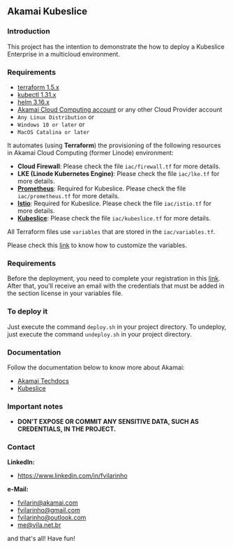 ## Akamai Kubeslice

### Introduction
This project has the intention to demonstrate the how to deploy a Kubeslice Enterprise in a multicloud environment.

### Requirements
- [terraform 1.5.x](https://terraform.io)
- [kubectl 1.31.x](https://kubernetes.io/docs/reference/kubectl/kubectl)
- [helm 3.16.x](https://helm.sh/)
- [Akamai Cloud Computing account](https://cloud.linode.com) or any other Cloud Provider account
- `Any Linux Distribution` or
- `Windows 10 or later` or
- `MacOS Catalina or later`

It automates (using **Terraform**) the provisioning of the following resources in Akamai Cloud Computing (former Linode) 
environment:
- **Cloud Firewall**: Please check the file `iac/firewall.tf` for more details.
- **LKE (Linode Kubernetes Engine)**: Please check the file `iac/lke.tf` for more details. 
- **[Prometheus](https://prometheus.io/)**: Required for Kubeslice. Please check the file `iac/prometheus.tf` for more 
details.
- **[Istio](https://https://istio.io//)**: Required for Kubeslice. Please check the file `iac/istio.tf` for more
  details.
- **[Kubeslice](https://avesha.io/products/avesha-enterprise-for-kubeslice)**: Please check the file `iac/kubeslice.tf` 
for more details.

All Terraform files use `variables` that are stored in the `iac/variables.tf`.

Please check this [link](https://developer.hashicorp.com/terraform/tutorials/configuration-language/variables) to know how to customize the variables.

### Requirements
Before the deployment, you need to complete your registration in this [link](https://docs.avesha.io/documentation/enterprise/1.14.0/get-started/prerequisites/prerequisites-kubeslice-registration).
After that, you'll receive an email with the credentials that must be added in the section license in your variables 
file.

### To deploy it
Just execute the command `deploy.sh` in your project directory. To undeploy, just execute the command `undeploy.sh` in 
your project directory.

### Documentation
Follow the documentation below to know more about Akamai:
- [Akamai Techdocs](https://techdocs.akamai.com)
- [Kubeslice](https://docs.avesha.io/documentation/enterprise/1.14.0/)

### Important notes
- **DON'T EXPOSE OR COMMIT ANY SENSITIVE DATA, SUCH AS CREDENTIALS, IN THE PROJECT.**

### Contact
**LinkedIn:**
- https://www.linkedin.com/in/fvilarinho

**e-Mail:**
- fvilarin@akamai.com
- fvilarinho@gmail.com
- fvilarinho@outlook.com
- me@vila.net.br

and that's all! Have fun!